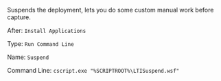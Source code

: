 Suspends the deployment, lets you do some custom manual work before capture. 

After: `Install Applications`

Type: `Run Command Line`

Name: `Suspend`

Command Line: `cscript.exe "%SCRIPTROOT%\LTISuspend.wsf"`



